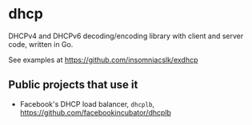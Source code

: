 # dhcp

DHCPv4 and DHCPv6 decoding/encoding library with client and server code, written in Go.

See examples at https://github.com/insomniacslk/exdhcp

## Public projects that use it

* Facebook's DHCP load balancer, `dhcplb`, https://github.com/facebookincubator/dhcplb
